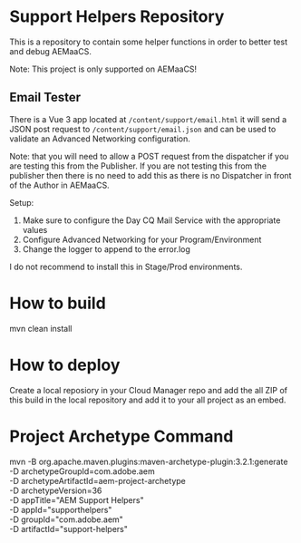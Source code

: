 # Support Helpers Repository

This is a repository to contain some helper functions in order to better test and debug AEMaaCS.


Note: This project is only supported on AEMaaCS!

## Email Tester

There is a Vue 3 app located at `/content/support/email.html` it will send a JSON post request to `/content/support/email.json` and can be used to validate an Advanced Networking configuration.

Note: that you will need to allow a POST request from the dispatcher if you are testing this from the Publisher. If you are not testing this from the publisher then there is no need to add this as there is no Dispatcher in front of the Author in AEMaaCS.

Setup:

1. Make sure to configure the Day CQ Mail Service with the appropriate values
2. Configure Advanced Networking for your Program/Environment
3. Change the logger to append to the error.log 

I do not recommend to install this in Stage/Prod environments.

# How to build

mvn clean install

# How to deploy

Create a local reposiory in your Cloud Manager repo and add the all ZIP of this build in the local repository and add it to your all project as an embed.
# Project Archetype Command
mvn -B org.apache.maven.plugins:maven-archetype-plugin:3.2.1:generate \
 -D archetypeGroupId=com.adobe.aem \
 -D archetypeArtifactId=aem-project-archetype \
 -D archetypeVersion=36 \
 -D appTitle="AEM Support Helpers" \
 -D appId="supporthelpers" \
 -D groupId="com.adobe.aem" \
 -D artifactId="support-helpers"
